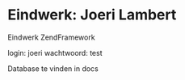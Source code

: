 Eindwerk: Joeri Lambert
========

Eindwerk ZendFramework

login: joeri
wachtwoord: test

Database te vinden in docs